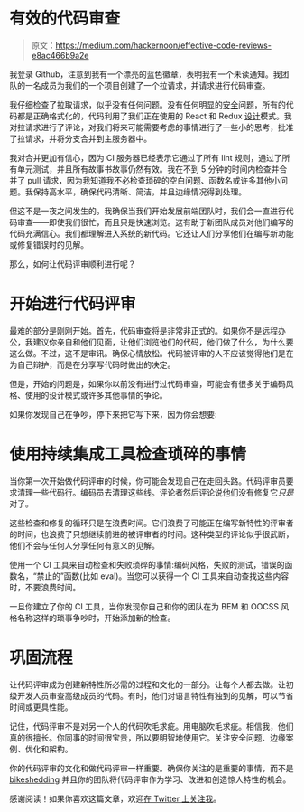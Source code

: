 # 有效的代码审查

> 原文：<https://medium.com/hackernoon/effective-code-reviews-e8ac466b9a2e>

我登录 Github，注意到我有一个漂亮的蓝色徽章，表明我有一个未读通知。我团队的一名成员为我们的一个项目创建了一个拉请求，并请求进行代码审查。

我仔细检查了拉取请求，似乎没有任何问题。没有任何明显的[安全](https://hackernoon.com/tagged/security)问题，所有的代码都是正确格式化的，代码利用了我们正在使用的 React 和 Redux [设计](https://hackernoon.com/tagged/design)模式。我对拉请求进行了评论，对我们将来可能需要考虑的事情进行了一些小的思考，批准了拉请求，并将分支合并到主服务器中。

我对合并更加有信心，因为 CI 服务器已经表示它通过了所有 lint 规则，通过了所有单元测试，并且所有故事书故事仍然有效。我在不到 5 分钟的时间内检查并合并了 pull 请求，因为我知道我不必检查琐碎的空白问题、函数名或许多其他小问题。我保持高水平，确保代码清晰、简洁，并且边缘情况得到处理。

但这不是一夜之间发生的。我确保当我们开始发展前端团队时，我们会一直进行代码审查——即使我们很忙，而且只是快速浏览。这有助于新团队成员对他们编写的代码充满信心。我们都理解进入系统的新代码。它还让人们分享他们在编写新功能或修复错误时的见解。

那么，如何让代码评审顺利进行呢？

# 开始进行代码评审

最难的部分是刚刚开始。首先，代码审查将是非常非正式的。如果你不是远程办公，我建议你亲自和他们见面，让他们浏览他们的代码，他们做了什么，为什么要这么做。不过，这不是审讯。确保心情放松。代码被评审的人不应该觉得他们是在为自己辩护，而是在分享写代码时做出的决定。

但是，开始的问题是，如果你以前没有进行过代码审查，可能会有很多关于编码风格、使用的设计模式或许多其他事情的争论。

如果你发现自己在争吵，停下来把它写下来，因为你会想要:

# 使用持续集成工具检查琐碎的事情

当你第一次开始做代码评审的时候，你可能会发现自己在走回头路。代码评审员要求清理一些代码行。编码员去清理这些线。评论者然后评论说他们没有修复它*只是*对了。

这些检查和修复的循环只是在浪费时间。它们浪费了可能正在编写新特性的评审者的时间，也浪费了只想继续前进的被评审者的时间。这种类型的评论似乎很武断，他们不会与任何人分享任何有意义的见解。

使用一个 CI 工具来自动检查和失败琐碎的事情:编码风格，失败的测试，错误的函数名，“禁止的”函数(比如 eval)。当您可以获得一个 CI 工具来自动查找这些内容时，不要浪费时间。

一旦你建立了你的 CI 工具，当你发现你自己和你的团队在为 BEM 和 OOCSS 风格名称这样的琐事争吵时，开始添加新的检查。

# 巩固流程

让代码评审成为创建新特性所必需的过程和文化的一部分。让每个人都去做。让初级开发人员审查高级成员的代码。有时，他们对语言特性有独到的见解，可以节省时间或更具性能。

记住，代码评审不是对另一个人的代码吹毛求疵。用电脑吹毛求疵。相信我，他们真的很擅长。你同事的时间很宝贵，所以要明智地使用它。关注安全问题、边缘案例、优化和架构。

你的代码评审的文化和做代码评审一样重要。确保你关注的是重要的事情，而不是 [bikeshedding](https://en.wiktionary.org/wiki/bikeshedding) 并且你的团队将代码评审作为学习、改进和创造惊人特性的机会。

感谢阅读！如果你喜欢这篇文章，欢迎[在 Twitter 上关注我](https://twitter.com/idmontie)。